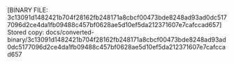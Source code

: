 [BINARY FILE: 3c13091d1482421b704f28162fb248171a8cbcf00473bde8248ad93ad0dc5177096d2ce4da1fb09488c457bf0628ae5d10ef5da212371607e7cafccad657]
Stored copy: docs/converted-binary/3c13091d1482421b704f28162fb248171a8cbcf00473bde8248ad93ad0dc5177096d2ce4da1fb09488c457bf0628ae5d10ef5da212371607e7cafccad657
